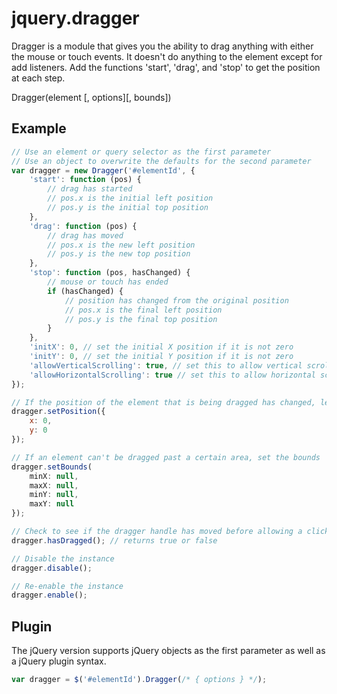jquery.dragger
==============

Dragger is a module that gives you the ability to drag anything with either the mouse or touch events. It doesn't do anything to the element except for add listeners. Add the functions 'start', 'drag', and 'stop' to get the position at each step.

Dragger(element [, options][, bounds])

Example
-------

```js
// Use an element or query selector as the first parameter
// Use an object to overwrite the defaults for the second parameter
var dragger = new Dragger('#elementId', {
    'start': function (pos) {
        // drag has started
        // pos.x is the initial left position
        // pos.y is the initial top position
    },
    'drag': function (pos) {
        // drag has moved
        // pos.x is the new left position
        // pos.y is the new top position
    },
    'stop': function (pos, hasChanged) {
        // mouse or touch has ended
        if (hasChanged) {
            // position has changed from the original position
            // pos.x is the final left position
            // pos.y is the final top position
        }
    },
    'initX': 0, // set the initial X position if it is not zero
    'initY': 0, // set the initial Y position if it is not zero
    'allowVerticalScrolling': true, // set this to allow vertical scrolling on touch devices
    'allowHorizontalScrolling': true // set this to allow horizontal scrolling on touch devices
});

// If the position of the element that is being dragged has changed, let the dragger know
dragger.setPosition({
    x: 0,
    y: 0
});

// If an element can't be dragged past a certain area, set the bounds
dragger.setBounds(
    minX: null,
    maxX: null,
    minY: null,
    maxY: null
});

// Check to see if the dragger handle has moved before allowing a click
dragger.hasDragged(); // returns true or false

// Disable the instance
dragger.disable();

// Re-enable the instance
dragger.enable();
```


Plugin
------

The jQuery version supports jQuery objects as the first parameter as well as a jQuery plugin syntax.

```js
var dragger = $('#elementId').Dragger(/* { options } */);
```